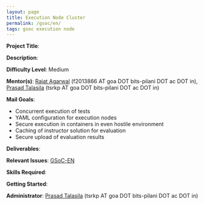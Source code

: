 ```yaml
---
layout: page
title: Execution Node Cluster
permalink: /gsoc/en/
tags: gsoc execution node
---
```

**Project Title**:

**Description**:

**Difficulty Level**: Medium

**Mentor(s)**: [Rajat Agarwal](https://rajat503.github.io/) (f2013866 AT goa DOT bits-pilani DOT ac DOT in), [Prasad Talasila](https://github.com/prasadtalasila) (tsrkp AT goa DOT bits-pilani DOT ac DOT in)

**Mail Goals**:
* Concurrent execution of tests
* YAML configuration for execution nodes
* Secure execution in containers in even hostile environment
* Caching of instructor solution for evaluation
* Secure upload of evaluation results

**Deliverables**:

**Relevant Issues**: [GSoC-EN](https://github.com/AutolabJS/AutolabJS/labels/GSoC-EN)

**Skills Required**:

**Getting Started**:

**Administrator**: [Prasad Talasila](http://prasad.talasila.in) (tsrkp AT goa DOT bits-pilani DOT ac DOT in)
